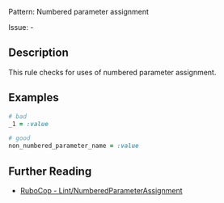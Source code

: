 Pattern: Numbered parameter assignment

Issue: -

## Description

This rule checks for uses of numbered parameter assignment.

## Examples

```ruby
# bad
_1 = :value

# good
non_numbered_parameter_name = :value
```

## Further Reading

* [RuboCop - Lint/NumberedParameterAssignment](https://docs.rubocop.org/rubocop/cops_lint.html#lintnumberedparameterassignment)
